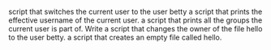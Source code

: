 script that switches the current user to the user betty
a script that prints the effective username of the current user.
a script that prints all the groups the current user is part of.
Write a script that changes the owner of the file hello to the user betty.
a script that creates an empty file called hello.
